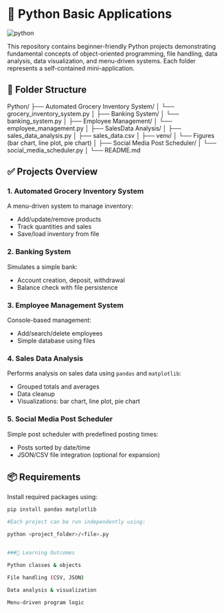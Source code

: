 # 🐍 Python Basic Applications

![python](https://i.ibb.co/v4Cd3LWW/sale.png)

This repository contains beginner-friendly Python projects demonstrating fundamental concepts of object-oriented programming, file handling, data analysis, data visualization, and menu-driven systems. Each folder represents a self-contained mini-application.

## 📁 Folder Structure

Python/ 
        ├── Automated Grocery Inventory System/ 
           │ └── grocery_inventory_system.py 
        │ ├── Banking System/
            │ └── banking_system.py 
        │ ├── Employee Management/ 
            │ └── employee_management.py │ 
        ├── SalesData Analysis/ 
            │ ├── sales_data_analysis.py 
            │ ├── sales_data.csv 
            │ ├── venv/ 
            │ └── Figures (bar chart, line plot, pie chart) 
        │ ├── Social Media Post Scheduler/ 
            │ └── social_media_scheduler.py 
        │ └── README.md



## ✅ Projects Overview

### 1. **Automated Grocery Inventory System**
A menu-driven system to manage inventory:
- Add/update/remove products
- Track quantities and sales
- Save/load inventory from file

### 2. **Banking System**
Simulates a simple bank:
- Account creation, deposit, withdrawal
- Balance check with file persistence

### 3. **Employee Management System**
Console-based management:
- Add/search/delete employees
- Simple database using files

### 4. **Sales Data Analysis**
Performs analysis on sales data using `pandas` and `matplotlib`:
- Grouped totals and averages
- Data cleanup
- Visualizations: bar chart, line plot, pie chart

### 5. **Social Media Post Scheduler**
Simple post scheduler with predefined posting times:
- Posts sorted by date/time
- JSON/CSV file integration (optional for expansion)

## 📦 Requirements

Install required packages using:

```bash
pip install pandas matplotlib

#Each project can be run independently using:

python <project_folder>/<file>.py


###🧠 Learning Outcomes

Python classes & objects

File handling (CSV, JSON)

Data analysis & visualization

Menu-driven program logic



